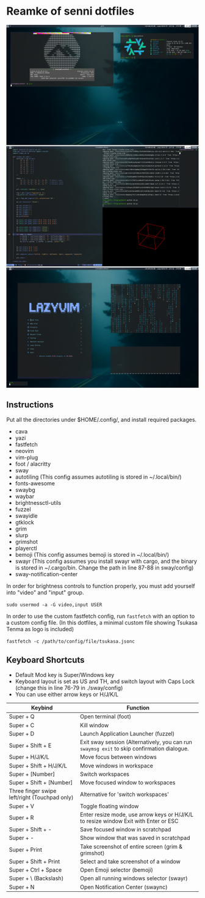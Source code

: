 # Reamke of senni dotfiles


![Example Screenshot 1](Screenshot1.png)
![Example Screenshot 2](Screenshot2.png)
![Example Screenshot 3](Screenshot3.png)

## Instructions

Put all the directories under $HOME/.config/, and install required packages.

- cava
- yazi
- fastfetch
- neovim
- vim-plug
- foot / alacritty
- sway
- autotiling (This config assumes autotiling is stored in ~/.local/bin/)
- fonts-awesome
- swaybg
- waybar
- brightnessctl-utils
- fuzzel
- swayidle
- gtklock
- grim
- slurp
- grimshot
- playerctl
- bemoji (This config assumes bemoji is stored in ~/.local/bin/)
- swayr (This config assumes you install swayr with cargo, and the binary is stored in ~/.cargo/bin. Change the path in line 87-88 in sway/config)
- sway-notification-center

In order for brightness controls to function properly, you must add yourself into "video" and "input" group.

`sudo usermod -a -G video,input USER`

In order to use the custom fastfetch config, run `fastfetch` with an option to a custom config file. (In this dotfiles, a minimal custom file showing Tsukasa Tenma as logo is included)

`fastfetch -c /path/to/config/file/tsukasa.jsonc`

## Keyboard Shortcuts

- Default Mod key is Super/Windows key
- Keyboard layout is set as US and TH, and switch layout with Caps Lock (change this in line 76-79 in ./sway/config)
- You can use either arrow keys or H/J/K/L

| Keybind                                       | Function                                                                                     |
|-----------------------------------------------|----------------------------------------------------------------------------------------------|
| Super + Q                                 |     Open terminal (foot)                                                                         |
| Super + C                             | Kill window                                                                                  |
| Super + D                                     | Launch Application Launcher (fuzzel)                                                         |
| Super + Shift + E                             | Exit sway session  (Alternatively, you can run `swaymsg exit` to skip confirmation dialogue. |
| Super + H/J/K/L                               | Move focus between windows                                                                   |
| Super + Shift + H/J/K/L                       | Move windows in workspace                                                                    |
| Super + [Number]                              | Switch workspaces                                                                            |
| Super + Shift + [Number]                      | Move focused window to workspaces                                                            |
| Three finger swipe left/right (Touchpad only) | Alternative for 'switch workspaces'                                                          |
| Super + V                                     | Toggle floating window                                                                       |
| Super + R                                     | Enter resize mode,  use arrow keys or H/J/K/L to resize window Exit with Enter or ESC        |
| Super + Shift + -                             | Save focused window in scratchpad                                                            |
| Super + -                                     | Show window that was saved in scratchpad                                                     |
| Super + Print                                 | Take screenshot of entire screen (grim & grimshot)                                           |
| Super + Shift + Print                         | Select and take screenshot of a window                                                       |
| Super + Ctrl + Space                          | Open Emoji selector (bemoji)                                                                 |
| Super + \ (Backslash)                         | Open all running windows selector (swayr)                                                    |
| Super + N                                     | Open Notification Center (swaync)                                                            |
